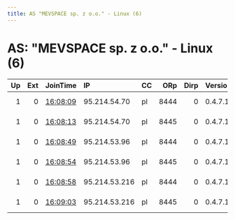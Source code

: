 ```yaml
---
title: AS "MEVSPACE sp. z o.o." - Linux (6)
---
```


# AS: "MEVSPACE sp. z o.o." - Linux (6)

|   Up |   Ext | JoinTime                                                                                              | IP            | CC   |   ORp |   Dirp | Version   | Contact                  | Nickname   |   eFamMembers |
|-----:|------:|:------------------------------------------------------------------------------------------------------|:--------------|:-----|------:|-------:|:----------|:-------------------------|:-----------|--------------:|
|    1 |     0 | [16:08:09](https://nusenu.github.io/OrNetStats/w/relay/5677492FF9EF2B8BEDB76EF9470596A8F7CE7BCC.html) | 95.214.54.70  | pl   |  8444 |      0 | 0.4.7.13  | email:abuse tuxli.org pg | bauruine   |            83 |
|    1 |     0 | [16:08:13](https://nusenu.github.io/OrNetStats/w/relay/F9E7C3420C761D8253D131EFEFC9EC8CC4F8FB28.html) | 95.214.54.70  | pl   |  8445 |      0 | 0.4.7.13  | email:abuse tuxli.org pg | bauruine   |            83 |
|    1 |     0 | [16:08:49](https://nusenu.github.io/OrNetStats/w/relay/6FF148A28DB6478CAC9ADFDCACC0D81C0C212EA2.html) | 95.214.53.96  | pl   |  8444 |      0 | 0.4.7.13  | email:abuse tuxli.org pg | bauruine   |            83 |
|    1 |     0 | [16:08:54](https://nusenu.github.io/OrNetStats/w/relay/89BF7D5316CD77E001547B497BD948C2362B9B30.html) | 95.214.53.96  | pl   |  8445 |      0 | 0.4.7.13  | email:abuse tuxli.org pg | bauruine   |            83 |
|    1 |     0 | [16:08:58](https://nusenu.github.io/OrNetStats/w/relay/38B5F86E4192439832910F8FA27CE9381BA44643.html) | 95.214.53.216 | pl   |  8444 |      0 | 0.4.7.13  | email:abuse tuxli.org pg | bauruine   |            83 |
|    1 |     0 | [16:09:03](https://nusenu.github.io/OrNetStats/w/relay/12C2B0CD1B8C7A12229A7C36E134274550DCD7F4.html) | 95.214.53.216 | pl   |  8445 |      0 | 0.4.7.13  | email:abuse tuxli.org pg | bauruine   |            83 |
